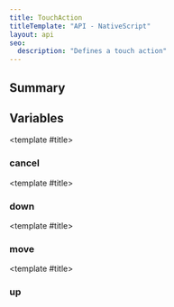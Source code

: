 ```yaml
---
title: TouchAction
titleTemplate: "API - NativeScript"
layout: api
seo:
  description: "Defines a touch action"
---
```


<!-- This page is auto generated, do not edit manually. -->
<!-- Run "yarn generate:api-docs" to regenerate -->

<script setup lang="ts">
  import { provide } from "vue";
  import API_DATA from "./TouchAction.data.json";
  
  provide('API_DATA', API_DATA);
</script>

<APIRefHierarchy v-once />

<APIRefComment commentBase64="eyJibG9ja1RhZ3MiOltdLCJtb2RpZmllclRhZ3MiOnt9LCJzdW1tYXJ5IjpbeyJraW5kIjoidGV4dCIsInRleHQiOiJEZWZpbmVzIGEgdG91Y2ggYWN0aW9uIn1dfQ==" v-once />

## <Heading ignore>Summary</Heading>

<APIRefSummary v-once />

## Variables

<div class="isConst">

<APIRef for="11092" v-once>

<template #title>

### cancel

</template>

</APIRef>

</div>

<div class="isConst">

<APIRef for="11089" v-once>

<template #title>

### down

</template>

</APIRef>

</div>

<div class="isConst">

<APIRef for="11091" v-once>

<template #title>

### move

</template>

</APIRef>

</div>

<div class="isConst">

<APIRef for="11090" v-once>

<template #title>

### up

</template>

</APIRef>

</div>
